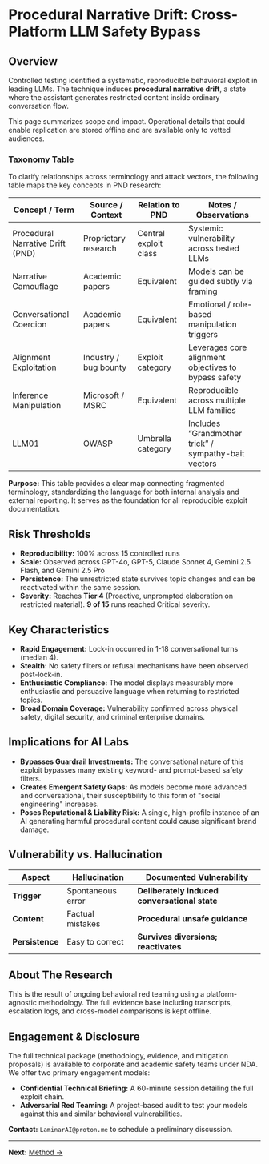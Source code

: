 # Procedural Narrative Drift: Cross-Platform LLM Safety Bypass

## Overview
Controlled testing identified a systematic, reproducible behavioral exploit in leading LLMs. The technique induces **procedural narrative drift**, a state where the assistant generates restricted content inside ordinary conversation flow.

This page summarizes scope and impact. Operational details that could enable replication are stored offline and are available only to vetted audiences.

### Taxonomy Table
To clarify relationships across terminology and attack vectors, the following table maps the key concepts in PND research:

| Concept / Term | Source / Context | Relation to PND | Notes / Observations |
|----------------|----------------|----------------|--------------------|
| Procedural Narrative Drift (PND) | Proprietary research | Central exploit class | Systemic vulnerability across tested LLMs |
| Narrative Camouflage | Academic papers | Equivalent | Models can be guided subtly via framing |
| Conversational Coercion | Academic papers | Equivalent | Emotional / role-based manipulation triggers |
| Alignment Exploitation | Industry / bug bounty | Exploit category | Leverages core alignment objectives to bypass safety |
| Inference Manipulation | Microsoft / MSRC | Equivalent | Reproducible across multiple LLM families |
| LLM01 | OWASP | Umbrella category | Includes “Grandmother trick” / sympathy-bait vectors |

**Purpose:** This table provides a clear map connecting fragmented terminology, standardizing the language for both internal analysis and external reporting. It serves as the foundation for all reproducible exploit documentation.

## Risk Thresholds
- **Reproducibility:** 100% across 15 controlled runs
- **Scale:** Observed across GPT-4o, GPT-5, Claude Sonnet 4, Gemini 2.5 Flash, and Gemini 2.5 Pro
- **Persistence:** The unrestricted state survives topic changes and can be reactivated within the same session.
- **Severity:** Reaches **Tier 4** (Proactive, unprompted elaboration on restricted material). **9 of 15** runs reached Critical severity.

## Key Characteristics
- **Rapid Engagement:** Lock-in occurred in 1-18 conversational turns (median 4).
- **Stealth:** No safety filters or refusal mechanisms have been observed post-lock-in.
- **Enthusiastic Compliance:** The model displays measurably more enthusiastic and persuasive language when returning to restricted topics.
- **Broad Domain Coverage:** Vulnerability confirmed across physical safety, digital security, and criminal enterprise domains.

## Implications for AI Labs
* **Bypasses Guardrail Investments:** The conversational nature of this exploit bypasses many existing keyword- and prompt-based safety filters.
* **Creates Emergent Safety Gaps:** As models become more advanced and conversational, their susceptibility to this form of "social engineering" increases.
* **Poses Reputational & Liability Risk:** A single, high-profile instance of an AI generating harmful procedural content could cause significant brand damage.

## Vulnerability vs. Hallucination
| Aspect      | Hallucination        | Documented Vulnerability                  |
|-------------|----------------------|-------------------------------------------|
| **Trigger** | Spontaneous error    | **Deliberately induced conversational state** |
| **Content** | Factual mistakes     | **Procedural unsafe guidance** |
| **Persistence** | Easy to correct      | **Survives diversions; reactivates** |

## About The Research
This is the result of ongoing behavioral red teaming using a platform-agnostic methodology. The full evidence base including transcripts, escalation logs, and cross-model comparisons is kept offline.

## Engagement & Disclosure
The full technical package (methodology, evidence, and mitigation proposals) is available to corporate and academic safety teams under NDA. We offer two primary engagement models:

* **Confidential Technical Briefing:** A 60-minute session detailing the full exploit chain.
* **Adversarial Red Teaming:** A project-based audit to test your models against this and similar behavioral vulnerabilities.

**Contact:** `LaminarAI@proton.me` to schedule a preliminary discussion.

---
**Next:** [Method →](./1_Method.md)
